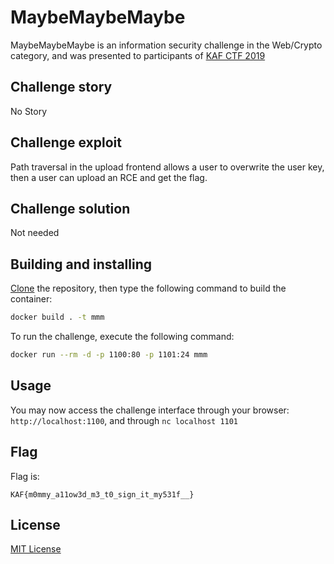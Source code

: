 # MaybeMaybeMaybe

MaybeMaybeMaybe is an information security challenge in the Web/Crypto category, and was presented to participants of [KAF CTF 2019](https://ctf.kipodafterfree.com)

## Challenge story

No Story

## Challenge exploit

Path traversal in the upload frontend allows a user to overwrite the user key, then a user can upload an RCE and get the flag.

## Challenge solution

Not needed

## Building and installing

[Clone](https://github.com/NadavTasher/2019-MaybeMaybeMaybe/archive/master.zip) the repository, then type the following command to build the container:
```bash
docker build . -t mmm
```

To run the challenge, execute the following command:
```bash
docker run --rm -d -p 1100:80 -p 1101:24 mmm
```

## Usage

You may now access the challenge interface through your browser: `http://localhost:1100`, and through `nc localhost 1101`

## Flag

Flag is:
```flagscript
KAF{m0mmy_a11ow3d_m3_t0_sign_it_my531f__}
```

## License
[MIT License](https://choosealicense.com/licenses/mit/)